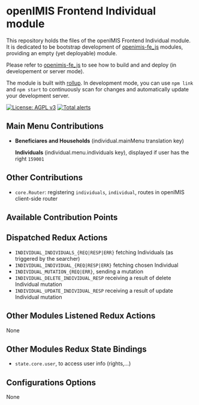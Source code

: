 # openIMIS Frontend Individual module
This repository holds the files of the openIMIS Frontend Individual module.
It is dedicated to be bootstrap development of [openimis-fe_js](https://github.com/openimis/openimis-fe_js) modules, providing an empty (yet deployable) module.

Please refer to [openimis-fe_js](https://github.com/openimis/openimis-fe_js) to see how to build and and deploy (in developement or server mode).

The module is built with [rollup](https://rollupjs.org/).
In development mode, you can use `npm link` and `npm start` to continuously scan for changes and automatically update your development server.

[![License: AGPL v3](https://img.shields.io/badge/License-AGPL%20v3-blue.svg)](https://www.gnu.org/licenses/agpl-3.0)
[![Total alerts](https://img.shields.io/lgtm/alerts/g/openimis/openimis-fe-individual_js.svg?logo=lgtm&logoWidth=18)](https://lgtm.com/projects/g/openimis/openimis-fe-individual_js/alerts/)

## Main Menu Contributions
* **Beneficiares and Households** (individual.mainMenu translation key)

  **Individuals** (individual.menu.individuals key), displayed if user has the right `159001`

## Other Contributions
* `core.Router`: registering `individuals`, `individual`, routes in openIMIS client-side router

## Available Contribution Points

## Dispatched Redux Actions
* `INDIVIDUAL_INDIVIDUALS_{REQ|RESP|ERR}` fetching Individuals (as triggered by the searcher)
* `INDIVIDUAL_INDIVIDUAL_{REQ|RESP|ERR}` fetching chosen Individual
* `INDIVIDUAL_MUTATION_{REQ|ERR}`, sending a mutation
* `INDIVIDUAL_DELETE_INDIVIDUAL_RESP` receiving a result of delete Individual mutation
* `INDIVIDUAL_UPDATE_INDIVIDUAL_RESP` receiving a result of update Individual mutation

## Other Modules Listened Redux Actions
None

## Other Modules Redux State Bindings
* `state.core.user`, to access user info (rights,...)

## Configurations Options
None
